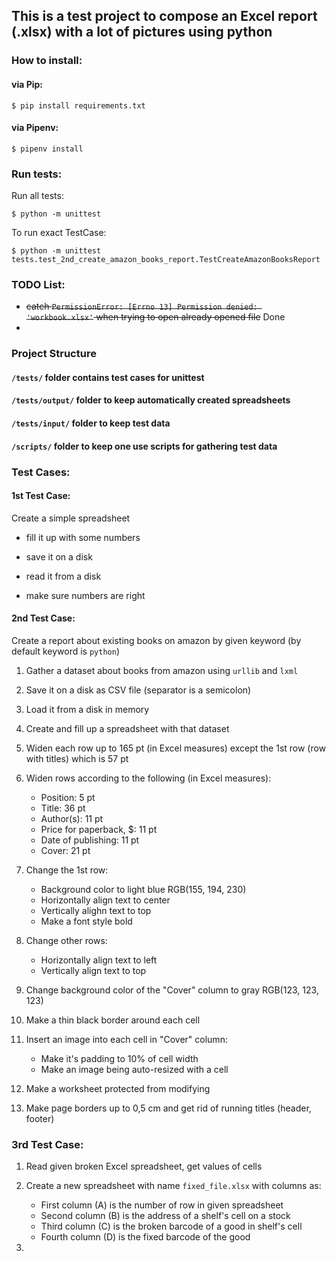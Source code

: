 ## This is a test project to compose an Excel report (.xlsx) with a lot of pictures using python

### How to install:

#### via Pip:

`$ pip install requirements.txt`

#### via Pipenv:

`$ pipenv install`

### Run tests:

Run all tests:

`$ python -m unittest`

To run exact TestCase:

`$ python -m unittest tests.test_2nd_create_amazon_books_report.TestCreateAmazonBooksReport
`

### TODO List:

* ~~catch `PermissionError: [Errno 13] Permission denied: 'workbook.xlsx'` when trying to open already opened file~~ Done
* 

### Project Structure

#### `/tests/` folder contains test cases for unittest

#### `/tests/output/` folder to keep automatically created spreadsheets

#### `/tests/input/` folder to keep test data

#### `/scripts/` folder to keep one use scripts for gathering test data

### Test Cases:

#### 1st Test Case:

Create a simple spreadsheet
  
* fill it up with some numbers
  
* save it on a disk

* read it from a disk

* make sure numbers are right

#### 2nd Test Case:

Create a report about existing books on amazon by given keyword (by default keyword is `python`)

1. Gather a dataset about books from amazon using `urllib` and `lxml`

2. Save it on a disk as CSV file (separator is a semicolon)

3. Load it from a disk in memory

4. Create and fill up a spreadsheet with that dataset

5. Widen each row up to 165 pt (in Excel measures) except the 1st row (row with titles) which is 57 pt

6. Widen rows according to the following (in Excel measures):

    * Position:                  5 pt
    * Title:                    36 pt
    * Author(s):                11 pt
    * Price for paperback, $:   11 pt
    * Date of publishing:       11 pt
    * Cover:                    21 pt
    
7. Change the 1st row:
    * Background color to light blue RGB(155, 194, 230)
    * Horizontally align text to center
    * Vertically alighn text to top
    * Make a font style bold
    
8. Change other rows:
    * Horizontally align text to left
    * Vertically align text to top

9. Change background color of the "Cover" column to gray RGB(123, 123, 123)

10. Make a thin black border around each cell

11. Insert an image into each cell in "Cover" column:
    * Make it's padding to 10% of cell width
    * Make an image being auto-resized with a cell
  
12. Make a worksheet protected from modifying

13. Make page borders up to 0,5 cm and get rid of running titles (header, footer)

### 3rd Test Case:

1. Read given broken Excel spreadsheet, get values of cells

2. Create a new spreadsheet with name `fixed_file.xlsx` with columns as:
   * First column (A) is the number of row in given spreadsheet
   * Second column (B) is the address of a shelf's cell on a stock
   * Third column (C) is the broken barcode of a good in shelf's cell
   * Fourth column (D) is the fixed barcode of the good
   

3.